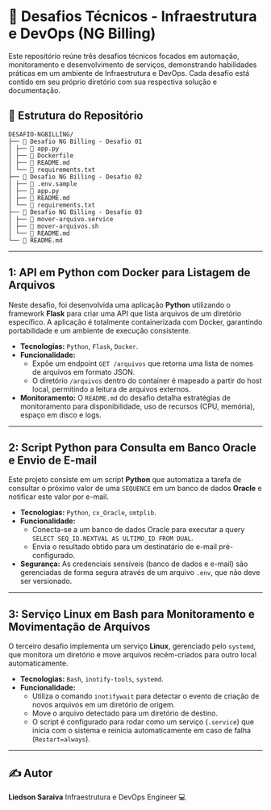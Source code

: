# 🚀 Desafios Técnicos - Infraestrutura e DevOps (NG Billing)

Este repositório reúne três desafios técnicos focados em automação, monitoramento e desenvolvimento de serviços, demonstrando habilidades práticas em um ambiente de Infraestrutura e DevOps. Cada desafio está contido em seu próprio diretório com sua respectiva solução e documentação.

## 📂 Estrutura do Repositório 
```
DESAFIO-NGBILLING/ 
├── 📁 Desafio NG Billing - Desafio 01 
│ ├── 📄 app.py 
│ ├── 🐳 Dockerfile 
│ ├── 📄 README.md 
│ └── 📄 requirements.txt 
├── 📁 Desafio NG Billing - Desafio 02 
│ ├── 📄 .env.sample 
│ ├── 🐍 app.py 
│ ├── 📄 README.md 
│ └── 📄 requirements.txt 
├── 📁 Desafio NG Billing - Desafio 03 
│ ├── 📄 mover-arquivo.service 
│ ├── 📜 mover-arquivos.sh 
│ └── 📄 README.md 
└── 📄 README.md
```
---

## 1: API em Python com Docker para Listagem de Arquivos

Neste desafio, foi desenvolvida uma aplicação **Python** utilizando o framework **Flask** para criar uma API que lista arquivos de um diretório específico. A aplicação é totalmente containerizada com Docker, garantindo portabilidade e um ambiente de execução consistente.

* **Tecnologias:** `Python`, `Flask`, `Docker`.
* **Funcionalidade:**
    * Expõe um endpoint `GET /arquivos` que retorna uma lista de nomes de arquivos em formato JSON.
    * O diretório `/arquivos` dentro do container é mapeado a partir do host local, permitindo a leitura de arquivos externos.
* **Monitoramento:** O `README.md` do desafio detalha estratégias de monitoramento para disponibilidade, uso de recursos (CPU, memória), espaço em disco e logs.

---

## 2: Script Python para Consulta em Banco Oracle e Envio de E-mail

Este projeto consiste em um script **Python** que automatiza a tarefa de consultar o próximo valor de uma `SEQUENCE` em um banco de dados **Oracle** e notificar este valor por e-mail.

* **Tecnologias:** `Python`, `cx_Oracle`, `smtplib`.
* **Funcionalidade:**
    * Conecta-se a um banco de dados Oracle para executar a query `SELECT SEQ_ID.NEXTVAL AS ULTIMO_ID FROM DUAL`.
    * Envia o resultado obtido para um destinatário de e-mail pré-configurado.
* **Segurança:** As credenciais sensíveis (banco de dados e e-mail) são gerenciadas de forma segura através de um arquivo `.env`, que não deve ser versionado.

---

## 3: Serviço Linux em Bash para Monitoramento e Movimentação de Arquivos

O terceiro desafio implementa um serviço **Linux**, gerenciado pelo `systemd`, que monitora um diretório e move arquivos recém-criados para outro local automaticamente.

* **Tecnologias:** `Bash`, `inotify-tools`, `systemd`.
* **Funcionalidade:**
    * Utiliza o comando `inotifywait` para detectar o evento de criação de novos arquivos em um diretório de origem.
    * Move o arquivo detectado para um diretório de destino.
    * O script é configurado para rodar como um serviço (`.service`) que inicia com o sistema e reinicia automaticamente em caso de falha (`Restart=always`).

---

## ✍️ Autor

**Liedson Saraiva** Infraestrutura e DevOps Engineer 💻